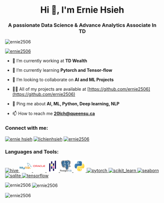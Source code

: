 <h1 align="center">Hi 👋, I'm Ernie Hsieh</h1>
<h3 align="center">A passionate Data Science & Advance Analytics Associate In TD</h3>

<p align="left"> <img src="https://komarev.com/ghpvc/?username=ernie2506&label=Profile%20views&color=0e75b6&style=flat" alt="ernie2506" /> </p>

<p align="left"> <a href="https://github.com/ryo-ma/github-profile-trophy"><img src="https://github-profile-trophy.vercel.app/?username=ernie2506" alt="ernie2506" /></a> </p>

- 🔭 I’m currently working at **TD Wealth**

- 🌱 I’m currently learning **Pytorch and Tensor-flow**

- 👯 I’m looking to collaborate on **AI and ML Projects**

- 👨‍💻 All of my projects are available at [https://github.com/ernie2506](https://github.com/ernie2506)

- 💬 Ping me about **AI, ML, Python, Deep learning, NLP**

- 📫 How to reach me **20lch@queensu.ca**

<h3 align="left">Connect with me:</h3>
<p align="left">
<a href="https://linkedin.com/in/ernie hsieh" target="blank"><img align="center" src="https://raw.githubusercontent.com/rahuldkjain/github-profile-readme-generator/master/src/images/icons/Social/linked-in-alt.svg" alt="ernie hsieh" height="30" width="40" /></a>
<a href="https://kaggle.com/lichienhsieh" target="blank"><img align="center" src="https://raw.githubusercontent.com/rahuldkjain/github-profile-readme-generator/master/src/images/icons/Social/kaggle.svg" alt="lichienhsieh" height="30" width="40" /></a>
<a href="https://www.leetcode.com/ernie2506" target="blank"><img align="center" src="https://raw.githubusercontent.com/rahuldkjain/github-profile-readme-generator/master/src/images/icons/Social/leet-code.svg" alt="ernie2506" height="30" width="40" /></a>
</p>

<h3 align="left">Languages and Tools:</h3>
<p align="left"> <a href="https://hive.apache.org/" target="_blank" rel="noreferrer"> <img src="https://www.vectorlogo.zone/logos/apache_hive/apache_hive-icon.svg" alt="hive" width="40" height="40"/> </a> <a href="https://www.mysql.com/" target="_blank" rel="noreferrer"> <img src="https://raw.githubusercontent.com/devicons/devicon/master/icons/mysql/mysql-original-wordmark.svg" alt="mysql" width="40" height="40"/> </a> <a href="https://www.oracle.com/" target="_blank" rel="noreferrer"> <img src="https://raw.githubusercontent.com/devicons/devicon/master/icons/oracle/oracle-original.svg" alt="oracle" width="40" height="40"/> </a> <a href="https://pandas.pydata.org/" target="_blank" rel="noreferrer"> <img src="https://raw.githubusercontent.com/devicons/devicon/2ae2a900d2f041da66e950e4d48052658d850630/icons/pandas/pandas-original.svg" alt="pandas" width="40" height="40"/> </a> <a href="https://www.postgresql.org" target="_blank" rel="noreferrer"> <img src="https://raw.githubusercontent.com/devicons/devicon/master/icons/postgresql/postgresql-original-wordmark.svg" alt="postgresql" width="40" height="40"/> </a> <a href="https://www.python.org" target="_blank" rel="noreferrer"> <img src="https://raw.githubusercontent.com/devicons/devicon/master/icons/python/python-original.svg" alt="python" width="40" height="40"/> </a> <a href="https://pytorch.org/" target="_blank" rel="noreferrer"> <img src="https://www.vectorlogo.zone/logos/pytorch/pytorch-icon.svg" alt="pytorch" width="40" height="40"/> </a> <a href="https://scikit-learn.org/" target="_blank" rel="noreferrer"> <img src="https://upload.wikimedia.org/wikipedia/commons/0/05/Scikit_learn_logo_small.svg" alt="scikit_learn" width="40" height="40"/> </a> <a href="https://seaborn.pydata.org/" target="_blank" rel="noreferrer"> <img src="https://seaborn.pydata.org/_images/logo-mark-lightbg.svg" alt="seaborn" width="40" height="40"/> </a> <a href="https://www.sqlite.org/" target="_blank" rel="noreferrer"> <img src="https://www.vectorlogo.zone/logos/sqlite/sqlite-icon.svg" alt="sqlite" width="40" height="40"/> </a> <a href="https://www.tensorflow.org" target="_blank" rel="noreferrer"> <img src="https://www.vectorlogo.zone/logos/tensorflow/tensorflow-icon.svg" alt="tensorflow" width="40" height="40"/> </a> </p>

<p><img align="left" src="https://github-readme-stats.vercel.app/api/top-langs?username=ernie2506&show_icons=true&locale=en&layout=compact" alt="ernie2506" /></p>

<p>&nbsp;<img align="center" src="https://github-readme-stats.vercel.app/api?username=ernie2506&show_icons=true&locale=en" alt="ernie2506" /></p>

<p><img align="center" src="https://github-readme-streak-stats.herokuapp.com/?user=ernie2506&" alt="ernie2506" /></p>

